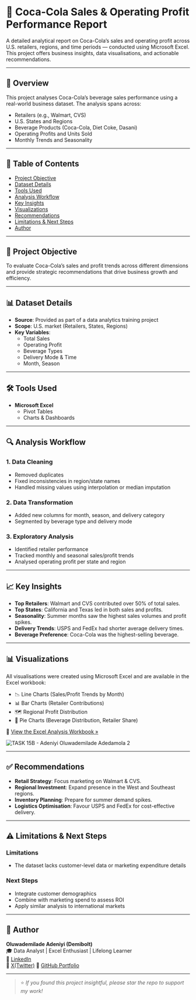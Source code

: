 # 🥤 Coca-Cola Sales & Operating Profit Performance Report

A detailed analytical report on Coca-Cola’s sales and operating profit across U.S. retailers, regions, and time periods — conducted using Microsoft Excel. This project offers business insights, data visualisations, and actionable recommendations.

---

## 📌 Overview

This project analyses Coca-Cola’s beverage sales performance using a real-world business dataset. The analysis spans across:
- Retailers (e.g., Walmart, CVS)
- U.S. States and Regions
- Beverage Products (Coca-Cola, Diet Coke, Dasani)
- Operating Profits and Units Sold
- Monthly Trends and Seasonality

---

## 📁 Table of Contents

- [Project Objective](#project-objective)
- [Dataset Details](#dataset-details)
- [Tools Used](#tools-used)
- [Analysis Workflow](#analysis-workflow)
- [Key Insights](#key-insights)
- [Visualizations](#visualizations)
- [Recommendations](#recommendations)
- [Limitations & Next Steps](#limitations--next-steps)
- [Author](#author)

---

## 🎯 Project Objective

To evaluate Coca-Cola’s sales and profit trends across different dimensions and provide strategic recommendations that drive business growth and efficiency.

---

## 📊 Dataset Details

- **Source**: Provided as part of a data analytics training project
- **Scope**: U.S. market (Retailers, States, Regions)
- **Key Variables**:
  - Total Sales
  - Operating Profit
  - Beverage Types
  - Delivery Mode & Time
  - Month, Season

---

## 🛠 Tools Used

- **Microsoft Excel**  
  - Pivot Tables  
  - Charts & Dashboards

---

## 🔍 Analysis Workflow

### 1. Data Cleaning
- Removed duplicates
- Fixed inconsistencies in region/state names
- Handled missing values using interpolation or median imputation

### 2. Data Transformation
- Added new columns for month, season, and delivery category
- Segmented by beverage type and delivery mode

### 3. Exploratory Analysis
- Identified retailer performance
- Tracked monthly and seasonal sales/profit trends
- Analysed operating profit per state and region

---

## 📈 Key Insights

- **Top Retailers**: Walmart and CVS contributed over 50% of total sales.
- **Top States**: California and Texas led in both sales and profits.
- **Seasonality**: Summer months saw the highest sales volumes and profit spikes.
- **Delivery Trends**: USPS and FedEx had shorter average delivery times.
- **Beverage Preference**: Coca-Cola was the highest-selling beverage.

---

## 📊 Visualizations

All visualisations were created using Microsoft Excel and are available in the Excel workbook:

- 📉 Line Charts (Sales/Profit Trends by Month)
- 📊 Bar Charts (Retailer Contributions)
- 🗺️ Regional Profit Distribution
- 🧁 Pie Charts (Beverage Distribution, Retailer Share)

📂 [View the Excel Analysis Workbook »](./Coca-Cola-Sales-Profit-Workbook.xlsx)

![TASK 15B - Adeniyi Oluwademilade Adedamola 2](https://github.com/user-attachments/assets/a16e4257-1be5-42c0-bdb8-8ed5b8276254)

---

## ✅ Recommendations

- **Retail Strategy**: Focus marketing on Walmart & CVS.
- **Regional Investment**: Expand presence in the West and Southeast regions.
- **Inventory Planning**: Prepare for summer demand spikes.
- **Logistics Optimisation**: Favour USPS and FedEx for cost-effective delivery.

---

## ⚠️ Limitations & Next Steps

### Limitations
- The dataset lacks customer-level data or marketing expenditure details

### Next Steps
- Integrate customer demographics
- Combine with marketing spend to assess ROI
- Apply similar analysis to international markets

---

## 👤 Author

**Oluwademilade Adeniyi (Demibolt)**  
🎓 Data Analyst | Excel Enthusiast | Lifelong Learner  
🔗 [LinkedIn](https://linkedin.com/in/demibolt/)  
🔗 [X(Twitter)](https://x.com/demibolt_)
📁 [GitHub Portfolio](https://github.com/Demibolt007)

---

> ⭐ _If you found this project insightful, please star the repo to support my work!_
